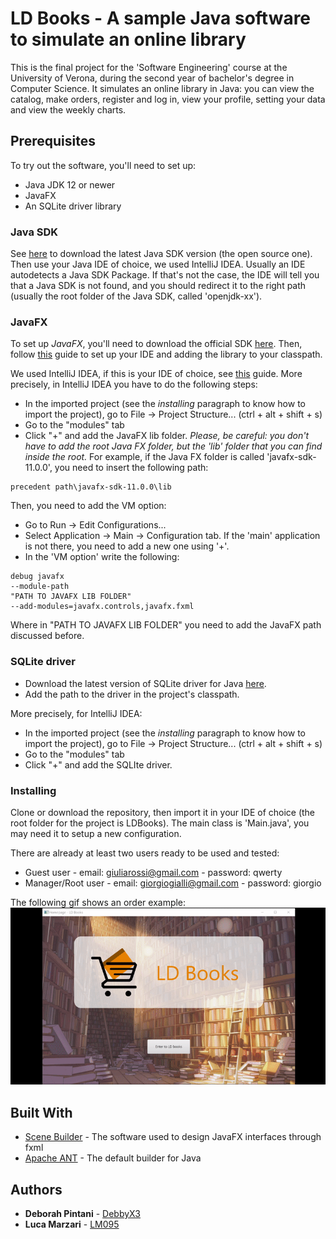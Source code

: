 
# LD Books - A sample Java software to simulate an online library

This is the final project for the 'Software Engineering' course at the University of Verona, during the second year of bachelor's degree in Computer Science.
It simulates an online library in Java: you can view the catalog, make orders, register and log in, view your profile, setting your data and view the weekly charts.

## Prerequisites

To try out the software, you'll need to set up:
- Java JDK 12 or newer
- JavaFX
- An SQLite driver library

### Java SDK 
See [here](https://jdk.java.net) to download the latest Java SDK version (the open source one).
Then use your Java IDE of choice, we used IntelliJ IDEA. Usually an IDE autodetects a Java SDK Package. 
If that's not the case, the IDE will tell you that a Java SDK is not found, and you should redirect it to the right path (usually the root folder of the Java SDK, called 'openjdk-xx').

### JavaFX
To set up *JavaFX*, you'll need to download the official SDK [here](https://gluonhq.com/products/javafx/).
Then, follow [this](https://openjfx.io/openjfx-docs/#install-javafx) guide to set up your IDE and adding the library to your classpath.

We used IntelliJ IDEA, if this is your IDE of choice, see [this](https://www.jetbrains.com/help/idea/javafx.html) guide.
More precisely, in IntelliJ IDEA you have to do the following steps:
- In the imported project (see the _installing_ paragraph to know how to import the project), go to File -> Project Structure... (ctrl + alt + shift + s)
- Go to the "modules" tab
- Click "+" and add the JavaFX lib folder. 
*Please, be careful: you don't have to add the root Java FX folder, but the 'lib' folder that you can find inside the root.* 
For example, if the Java FX folder is called 'javafx-sdk-11.0.0', you need to insert the following path:

```
precedent path\javafx-sdk-11.0.0\lib
```

Then, you need to add the VM option:
- Go to Run -> Edit Configurations...
- Select Application -> Main -> Configuration tab. If the 'main' application is not there, you need to add a new one using '+'. 
- In the 'VM option' write the following: 

```
debug javafx
--module-path
"PATH TO JAVAFX LIB FOLDER"
--add-modules=javafx.controls,javafx.fxml
```

Where in "PATH TO JAVAFX LIB FOLDER" you need to add the JavaFX path discussed before.

### SQLite driver
- Download the latest version of SQLite driver for Java [here](https://bitbucket.org/xerial/sqlite-jdbc/downloads/).
- Add the path to the driver in the project's classpath.

More precisely, for IntelliJ IDEA:
- In the imported project (see the _installing_ paragraph to know how to import the project), go to File -> Project Structure... (ctrl + alt + shift + s)
- Go to the "modules" tab
- Click "+" and add the SQLIte driver. 

### Installing

Clone or download the repository, then import it in your IDE of choice (the root folder for the project is LDBooks).
The main class is 'Main.java', you may need it to setup a new configuration.

There are already at least two users ready to be used and tested:
- Guest user - email: giuliarossi@gmail.com - password: qwerty
- Manager/Root user - email: giorgiogialli@gmail.com - password: giorgio

The following gif shows an order example:
![Demo](https://github.com/DebbyX3/LDBooks_IngSW/blob/master/gif%20demo.gif?raw=true)

## Built With

* [Scene Builder](https://gluonhq.com/products/scene-builder/) - The software used to design JavaFX interfaces through fxml
* [Apache ANT](https://ant.apache.org) - The default builder for Java

## Authors

* **Deborah Pintani** - [DebbyX3](https://github.com/DebbyX3)
* **Luca Marzari** - [LM095](https://github.com/LM095)
